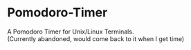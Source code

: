 # Pomodoro-Timer
A Pomodoro Timer for Unix/Linux Terminals.  
(Currently abandoned, would come back to it when I get time)
